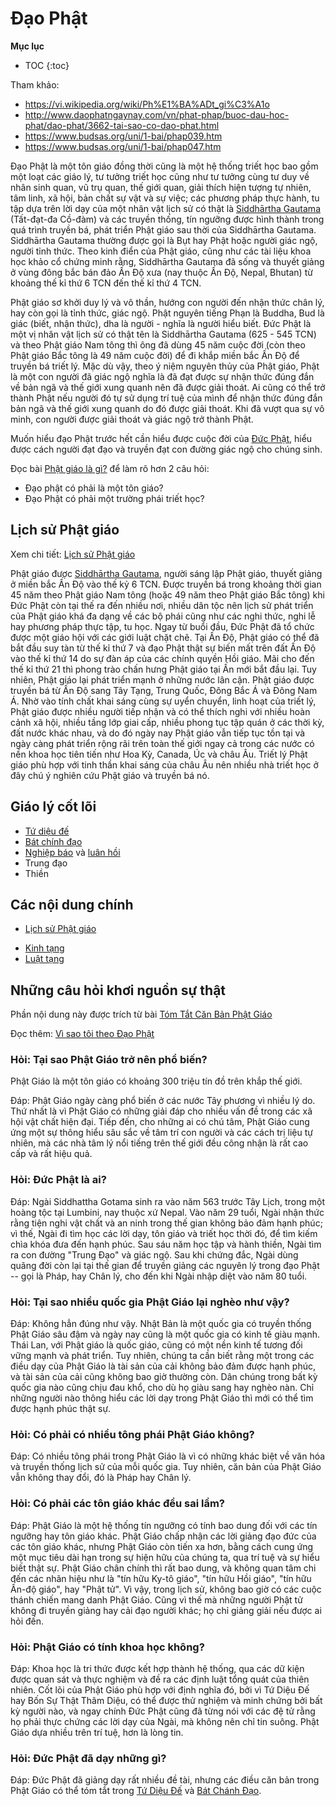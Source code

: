# Đạo Phật

**Mục lục**

- TOC
{:toc}

Tham khảo:

- <https://vi.wikipedia.org/wiki/Ph%E1%BA%ADt_gi%C3%A1o>
- <http://www.daophatngaynay.com/vn/phat-phap/buoc-dau-hoc-phat/dao-phat/3662-tai-sao-co-dao-phat.html>
- <https://www.budsas.org/uni/1-bai/phap039.htm>
- <https://www.budsas.org/uni/1-bai/phap047.htm>

Đạo Phật là một tôn giáo đồng thời cũng là một hệ thống triết học bao gồm một loạt các giáo lý, tư tưởng triết học cũng như tư tưởng cùng tư duy về nhân sinh quan, vũ trụ quan, thế giới quan, giải thích hiện tượng tự nhiên, tâm linh, xã hội, bản chất sự vật và sự việc; các phương pháp thực hành, tu tập dựa trên lời dạy của một nhân vật lịch sử có thật là [Siddhārtha Gautama](con_nguoi/duc_phat.md) (Tất-đạt-đa Cồ-đàm) và các truyền thống, tín ngưỡng được hình thành trong quá trình truyền bá, phát triển Phật giáo sau thời của Siddhārtha Gautama. Siddhārtha Gautama thường được gọi là Bụt hay Phật hoặc người giác ngộ, người tỉnh thức. Theo kinh điển của Phật giáo, cũng như các tài liệu khoa học khảo cổ chứng minh rằng, Siddhārtha Gautama đã sống và thuyết giảng ở vùng đông bắc bán đảo Ấn Độ xưa (nay thuộc Ấn Độ, Nepal, Bhutan) từ khoảng thế kỉ thứ 6 TCN đến thế kỉ thứ 4 TCN.

Phật giáo sơ khởi duy lý và vô thần, hướng con người đến nhận thức chân lý, hay còn gọi là tỉnh thức, giác ngộ. Phật nguyên tiếng Phạn là Buddha, Bud là giác (biết, nhận thức), dha là người - nghĩa là người hiểu biết. Đức Phật là một vị nhân vật lịch sử có thật tên là Siddhārtha Gautama (625 - 545 TCN) và theo Phật giáo Nam tông thì ông đã dùng 45 năm cuộc đời (còn theo Phật giáo Bắc tông là 49 năm cuộc đời) để đi khắp miền bắc Ấn Độ để truyền bá triết lý. Mặc dù vậy, theo ý niệm nguyên thủy của Phật giáo, Phật là một con người đã giác ngộ nghĩa là đã đạt được sự nhận thức đúng đắn về bản ngã và thế giới xung quanh nên đã được giải thoát. Ai cũng có thể trở thành Phật nếu người đó tự sử dụng trí tuệ của mình để nhận thức đúng đắn bản ngã và thế giới xung quanh do đó được giải thoát. Khi đã vượt qua sự vô minh, con người được giải thoát và giác ngộ trở thành Phật.

Muốn hiểu đạo Phật trước hết cần hiểu được cuộc đời của [Đức Phật](con_nguoi/duc_phat.md), hiểu được cách người đạt đạo và truyền đạt con đường giác ngộ cho chúng sinh.

Đọc bài [Phật giáo là gì?](khai_niem/phat_giao_la_gi.md) để làm rõ hơn 2 câu hỏi:

- Đạo phật có phải là một tôn giáo?
- Đạo Phật có phải một trường phái triết học?

## Lịch sử Phật giáo

Xem chi tiết: [Lịch sử Phật giáo](lich_su_dia_ly/lich_su.md)

Phật giáo được [Siddhārtha Gautama](con_nguoi/duc_phat.md), người sáng lập Phật giáo, thuyết giảng ở miền bắc Ấn Độ vào thế kỷ 6 TCN. Được truyền bá trong khoảng thời gian 45 năm theo Phật giáo Nam tông (hoặc 49 năm theo Phật giáo Bắc tông) khi Đức Phật còn tại thế ra đến nhiều nơi, nhiều dân tộc nên lịch sử phát triển của Phật giáo khá đa dạng về các bộ phái cũng như các nghi thức, nghi lễ hay phương pháp thực tập, tu học. Ngay từ buổi đầu, Đức Phật đã tổ chức được một giáo hội với các giới luật chặt chẽ. Tại Ấn Độ, Phật giáo có thể đã bắt đầu suy tàn từ thế kỉ thứ 7 và đạo Phật thật sự biến mất trên đất Ấn Độ vào thế kỉ thứ 14 do sự đàn áp của các chính quyền Hồi giáo. Mãi cho đến thế kỉ thứ 21 thì phong trào chấn hưng Phật giáo tại Ấn mới bắt đầu lại. Tuy nhiên, Phật giáo lại phát triển mạnh ở những nước lân cận. Phật giáo được truyền bá từ Ấn Độ sang Tây Tạng, Trung Quốc, Đông Bắc Á và Đông Nam Á. Nhờ vào tính chất khai sáng cùng sự uyển chuyển, linh hoạt của triết lý, Phật giáo được nhiều người tiếp nhận và có thể thích nghi với nhiều hoàn cảnh xã hội, nhiều tầng lớp giai cấp, nhiều phong tục tập quán ở các thời kỳ, đất nước khác nhau, và do đó ngày nay Phật giáo vẫn tiếp tục tồn tại và ngày càng phát triển rộng rãi trên toàn thế giới ngay cả trong các nước có nền khoa học tiên tiến như Hoa Kỳ, Canada, Úc và châu Âu. Triết lý Phật giáo phù hợp với tinh thần khai sáng của châu Âu nên nhiều nhà triết học ở đây chú ý nghiên cứu Phật giáo và truyền bá nó.

## Giáo lý cốt lõi

- [Tứ diệu đế](khai_niem_so/tu_dieu_de.md)
- [Bát chính đạo](khai_niem_so/bat_chinh_dao.md)
- [Nghiệp báo](khai_niem/nghiep_bao.md) và [luân hồi](khai_niem/luan_hoi.md)
- Trung đạo
- Thiền

## Các nội dung chính

<!-- - [Căn bản Phật pháp](khai_niem/can_ban.md) -->
- [Lịch sử Phật giáo](lich_su_dia_ly/lich_su.md)
<!-- - [Phương pháp tu học: Giới Định Tuệ](khai_niem/gioi_dinh_tue.md) -->
- [Kinh tạng](kinh_dien/kinh_tang.md)
- [Luật tạng](kinh_dien/luat_tang.md)

## Những câu hỏi khơi nguồn sự thật

Phần nội dung này được trích từ bài [Tóm Tắt Căn Bản Phật Giáo](https://www.budsas.org/uni/1-bai/phap047.htm)

Đọc thêm: [Vì sao tôi theo Đạo Phật](phap/vi_sao_toi_theo_dao_phat.md)

### Hỏi: Tại sao Phật Giáo trở nên phổ biến?

Phật Giáo là một tôn giáo có khoảng 300 triệu tín đồ trên khắp thế giới.

Đáp: Phật Giáo ngày càng phổ biến ở các nước Tây phương vì nhiều lý do. Thứ nhất là vì Phật Giáo có những giải đáp cho nhiều vấn đề trong các xã hội vật chất hiện đại. Tiếp đến, cho những ai có chú tâm, Phật Giáo cung ứng một sự thông hiểu sâu sắc về tâm trí con người và các cách trị liệu tự nhiên, mà các nhà tâm lý nổi tiếng trên thế giới đều công nhận là rất cao cấp và rất hiệu quả.

### Hỏi: Đức Phật là ai?

Đáp: Ngài Siddhattha Gotama sinh ra vào năm 563 trước Tây Lịch, trong một hoàng tộc tại Lumbini, nay thuộc xứ Nepal. Vào năm 29 tuổi, Ngài nhận thức rằng tiện nghi vật chất và an ninh trong thế gian không bảo đảm hạnh phúc; vì thế, Ngài đi tìm học các lời dạy, tôn giáo và triết học thời đó, để tìm kiếm chìa khóa đưa đến hạnh phúc. Sau sáu năm học tập và hành thiền, Ngài tìm ra con đường "Trung Đạo" và giác ngộ. Sau khi chứng đắc, Ngài dùng quãng đời còn lại tại thế gian để truyền giảng các nguyên lý trong đạo Phật -- gọi là Pháp, hay Chân lý, cho đến khi Ngài nhập diệt vào năm 80 tuổi.

### Hỏi: Tại sao nhiều quốc gia Phật Giáo lại nghèo như vậy?

Đáp: Không hẳn đúng như vậy. Nhật Bản là một quốc gia có truyền thống Phật Giáo sâu đậm và ngày nay cũng là một quốc gia có kinh tế giàu mạnh. Thái Lan, với Phật giáo là quốc giáo, cũng có một nền kinh tế tương đối vững mạnh và phát triển. Tuy nhiên, chúng ta cần biết rằng một trong các điều dạy của Phật Giáo là tài sản của cải không bảo đảm được hạnh phúc, và tài sản của cải cũng không bao giờ thường còn. Dân chúng trong bất kỳ quốc gia nào cũng chịu đau khổ, cho dù họ giàu sang hay nghèo nàn. Chỉ những người nào thông hiểu các lời dạy trong Phật Giáo thì mới có thể tìm được hạnh phúc thật sự.

### Hỏi: Có phải có nhiều tông phái Phật Giáo không?

Đáp: Có nhiều tông phái trong Phật Giáo là vì có những khác biệt về văn hóa và truyền thống lịch sử của mỗi quốc gia. Tuy nhiên, căn bản của Phật Giáo vẫn không thay đổi, đó là Pháp hay Chân lý.

### Hỏi: Có phải các tôn giáo khác đều sai lầm?

Đáp: Phật Giáo là một hệ thống tín ngưỡng có tính bao dung đối với các tín ngưỡng hay tôn giáo khác. Phật Giáo chấp nhận các lời giảng đạo đức của các tôn giáo khác, nhưng Phật Giáo còn tiến xa hơn, bằng cách cung ứng một mục tiêu dài hạn trong sự hiện hữu của chúng ta, qua trí tuệ và sự hiểu biết thật sự. Phật Giáo chân chính thì rất bao dung, và không quan tâm chi đến các nhãn hiệu như là "tín hữu Ky-tô giáo", "tín hữu Hồi giáo", "tín hữu Ấn-độ giáo", hay "Phật tử". Vì vậy, trong lịch sử, không bao giờ có các cuộc thánh chiến mang danh Phật Giáo. Cũng vì thế mà những người Phật tử không đi truyền giảng hay cải đạo người khác; họ chỉ giảng giải nếu được ai hỏi đến.

### Hỏi: Phật Giáo có tính khoa học không?

Đáp: Khoa học là tri thức được kết hợp thành hệ thống, qua các dữ kiện được quan sát và thực nghiệm và đề ra các định luật tổng quát của thiên nhiên. Cốt lõi của Phật Giáo phù hợp với định nghĩa đó, bởi vì Tứ Diệu Đế hay Bốn Sự Thật Thâm Diệu, có thể được thử nghiệm và minh chứng bởi bất kỳ người nào, và ngay chính Đức Phật cũng đã từng nói với các đệ tử rằng họ phải thực chứng các lời dạy của Ngài, mà không nên chỉ tin suông. Phật Giáo dựa nhiều trên trí tuệ, hơn là lòng tin.

### Hỏi: Đức Phật đã dạy những gì?

Đáp: Đức Phật đã giảng dạy rất nhiều đề tài, nhưng các điều căn bản trong Phật Giáo có thể tóm tắt trong [Tứ Diệu Đế](khai_niem_so/tu_dieu_de.md) và [Bát Chánh Đạo](khai_niem_so/bat_chinh_dao.md).

